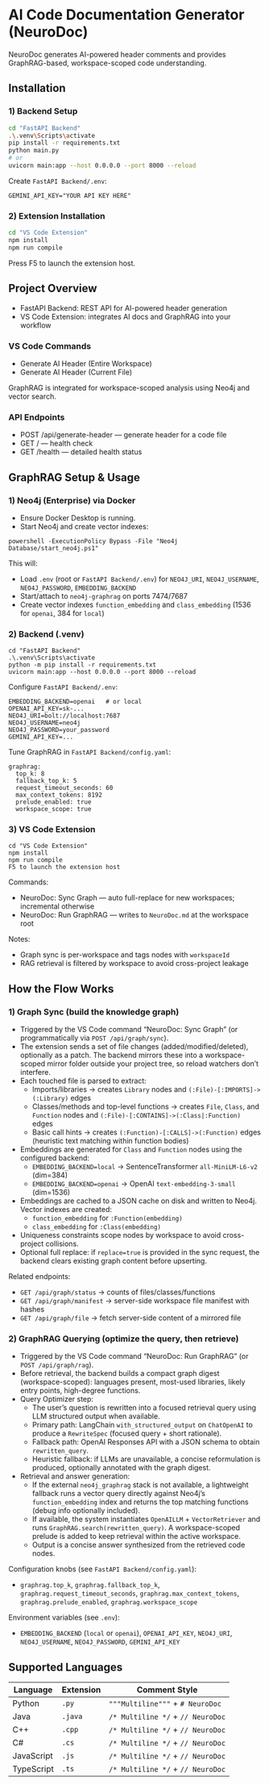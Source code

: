 # AI Code Documentation Generator (NeuroDoc)

NeuroDoc generates AI-powered header comments and provides GraphRAG-based, workspace-scoped code understanding.

## Installation

### 1) Backend Setup

```bash
cd "FastAPI Backend"
.\.venv\Scripts\activate
pip install -r requirements.txt
python main.py
# or
uvicorn main:app --host 0.0.0.0 --port 8000 --reload
```

Create `FastAPI Backend/.env`:

```
GEMINI_API_KEY="YOUR API KEY HERE"
```

### 2) Extension Installation

```bash
cd "VS Code Extension"
npm install
npm run compile
```

Press F5 to launch the extension host.

## Project Overview

- FastAPI Backend: REST API for AI-powered header generation
- VS Code Extension: integrates AI docs and GraphRAG into your workflow

### VS Code Commands

- Generate AI Header (Entire Workspace)
- Generate AI Header (Current File)

GraphRAG is integrated for workspace-scoped analysis using Neo4j and vector search.

### API Endpoints

- POST /api/generate-header — generate header for a code file
- GET / — health check
- GET /health — detailed health status

## GraphRAG Setup & Usage

### 1) Neo4j (Enterprise) via Docker

- Ensure Docker Desktop is running.
- Start Neo4j and create vector indexes:

```
powershell -ExecutionPolicy Bypass -File "Neo4j Database/start_neo4j.ps1"
```

This will:

- Load `.env` (root or `FastAPI Backend/.env`) for `NEO4J_URI`, `NEO4J_USERNAME`, `NEO4J_PASSWORD`, `EMBEDDING_BACKEND`
- Start/attach to `neo4j-graphrag` on ports 7474/7687
- Create vector indexes `function_embedding` and `class_embedding` (1536 for `openai`, 384 for `local`)

### 2) Backend (.venv)

```
cd "FastAPI Backend"
.\.venv\Scripts\activate
python -m pip install -r requirements.txt
uvicorn main:app --host 0.0.0.0 --port 8000 --reload
```

Configure `FastAPI Backend/.env`:

```
EMBEDDING_BACKEND=openai   # or local
OPENAI_API_KEY=sk-...
NEO4J_URI=bolt://localhost:7687
NEO4J_USERNAME=neo4j
NEO4J_PASSWORD=your_password
GEMINI_API_KEY=...
```

Tune GraphRAG in `FastAPI Backend/config.yaml`:

```
graphrag:
  top_k: 8
  fallback_top_k: 5
  request_timeout_seconds: 60
  max_context_tokens: 8192
  prelude_enabled: true
  workspace_scope: true
```

### 3) VS Code Extension

```
cd "VS Code Extension"
npm install
npm run compile
F5 to launch the extension host
```

Commands:

- NeuroDoc: Sync Graph — auto full-replace for new workspaces; incremental otherwise
- NeuroDoc: Run GraphRAG — writes to `NeuroDoc.md` at the workspace root

Notes:

- Graph sync is per-workspace and tags nodes with `workspaceId`
- RAG retrieval is filtered by workspace to avoid cross-project leakage

## How the Flow Works

### 1) Graph Sync (build the knowledge graph)

- Triggered by the VS Code command “NeuroDoc: Sync Graph” (or programmatically via `POST /api/graph/sync`).
- The extension sends a set of file changes (added/modified/deleted), optionally as a patch. The backend mirrors these into a workspace-scoped mirror folder outside your project tree, so reload watchers don’t interfere.
- Each touched file is parsed to extract:
  - Imports/libraries → creates `Library` nodes and `(:File)-[:IMPORTS]->(:Library)` edges
  - Classes/methods and top-level functions → creates `File`, `Class`, and `Function` nodes and `(:File)-[:CONTAINS]->(:Class|:Function)` edges
  - Basic call hints → creates `(:Function)-[:CALLS]->(:Function)` edges (heuristic text matching within function bodies)
- Embeddings are generated for `Class` and `Function` nodes using the configured backend:
  - `EMBEDDING_BACKEND=local` → SentenceTransformer `all-MiniLM-L6-v2` (dim=384)
  - `EMBEDDING_BACKEND=openai` → OpenAI `text-embedding-3-small` (dim=1536)
- Embeddings are cached to a JSON cache on disk and written to Neo4j. Vector indexes are created:
  - `function_embedding` for `:Function(embedding)`
  - `class_embedding` for `:Class(embedding)`
- Uniqueness constraints scope nodes by workspace to avoid cross-project collisions.
- Optional full replace: if `replace=true` is provided in the sync request, the backend clears existing graph content before upserting.

Related endpoints:

- `GET /api/graph/status` → counts of files/classes/functions
- `GET /api/graph/manifest` → server-side workspace file manifest with hashes
- `GET /api/graph/file` → fetch server-side content of a mirrored file

### 2) GraphRAG Querying (optimize the query, then retrieve)

- Triggered by the VS Code command “NeuroDoc: Run GraphRAG” (or `POST /api/graph/rag`).
- Before retrieval, the backend builds a compact graph digest (workspace-scoped): languages present, most-used libraries, likely entry points, high-degree functions.
- Query Optimizer step:
  - The user’s question is rewritten into a focused retrieval query using LLM structured output when available.
  - Primary path: LangChain `with_structured_output` on `ChatOpenAI` to produce a `RewriteSpec` (focused query + short rationale).
  - Fallback path: OpenAI Responses API with a JSON schema to obtain `rewritten_query`.
  - Heuristic fallback: if LLMs are unavailable, a concise reformulation is produced, optionally annotated with the graph digest.
- Retrieval and answer generation:
  - If the external `neo4j_graphrag` stack is not available, a lightweight fallback runs a vector query directly against Neo4j’s `function_embedding` index and returns the top matching functions (debug info optionally included).
  - If available, the system instantiates `OpenAILLM` + `VectorRetriever` and runs `GraphRAG.search(rewritten_query)`. A workspace-scoped prelude is added to keep retrieval within the active workspace.
  - Output is a concise answer synthesized from the retrieved code nodes.

Configuration knobs (see `FastAPI Backend/config.yaml`):

- `graphrag.top_k`, `graphrag.fallback_top_k`, `graphrag.request_timeout_seconds`, `graphrag.max_context_tokens`, `graphrag.prelude_enabled`, `graphrag.workspace_scope`

Environment variables (see `.env`):

- `EMBEDDING_BACKEND` (`local` or `openai`), `OPENAI_API_KEY`, `NEO4J_URI`, `NEO4J_USERNAME`, `NEO4J_PASSWORD`, `GEMINI_API_KEY`

## Supported Languages

| Language   | Extension | Comment Style                     |
| ---------- | --------- | --------------------------------- |
| Python     | `.py`     | `"""Multiline"""` + `# NeuroDoc`  |
| Java       | `.java`   | `/* Multiline */` + `// NeuroDoc` |
| C++        | `.cpp`    | `/* Multiline */` + `// NeuroDoc` |
| C#         | `.cs`     | `/* Multiline */` + `// NeuroDoc` |
| JavaScript | `.js`     | `/* Multiline */` + `// NeuroDoc` |
| TypeScript | `.ts`     | `/* Multiline */` + `// NeuroDoc` |

